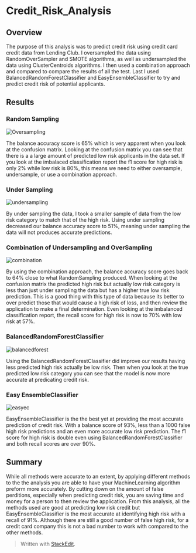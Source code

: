 # Credit_Risk_Analysis
## Overview
The purpose of this analysis was to predict credit risk using credit card credit data from Lending Club. I oversampled the data using  RandomOverSampler  and SMOTE algorithms, as well as undersampled the data using ClusterCentroids algorithms. I then used a combination approach and compared to compare the results of all the test. Last I used BalancedRandomForestClassifier and EasyEnsembleClassifier to try and predict credit  risk of potential applicants. 

## Results
### Random Sampling
![Oversampling](https://user-images.githubusercontent.com/83738699/138814028-bd2d6870-5595-4d55-803d-8c618efd9598.PNG)

The balance accuracy score is 65% which is very apparent when you look at the confusion matrix. Looking at the confusion matrix you can see that there is a a large amount of predicted low risk applicants in the data set. If you look at the imbalaced classification report the f1 score for high risk is only 2% while low risk is 80%, this means we need to either oversample, undersample, or use a combination approach.  
### Under Sampling
![undersampling](https://user-images.githubusercontent.com/83738699/138814666-fedec4fd-fdec-4640-aa16-2f34f75ef895.PNG)

By under sampling the data, I took a smaller sample of data from the low risk category to match that of the high risk.  Using under sampling decreased our balance accuracy score to 51%, meaning under sampling the data will not produces accurate predictions. 
### Combination of Undersampling and OverSampling
![combination](https://user-images.githubusercontent.com/83738699/138815115-ad6e8908-a971-4944-865f-57dc0ccee937.PNG)

By using the combination approach, the balance accuracy score goes back to 64% close to what  RandomSampling produced. When looking at the confusion matrix the predicted high risk but actually low risk category is less than just under sampling the data but has a higher true low risk prediction. This is a good thing with this type of data because its better to over predict those that would cause a high risk of loss, and then  review the application  to make a final determination. Even looking at the imbalanced classification report, the recall score for high risk is now to 70% with low risk at 57%. 
### BalancedRandomForestClassifier
![balancedforest](https://user-images.githubusercontent.com/83738699/138816274-55f32aaf-ca4f-4fce-854e-868883b7da0e.PNG)

Using the BalancedRandomForestClassifier did improve our results having less predicted high risk actually be low risk. Then when you look at the true predicted low risk category you can see that the model is now more accurate at predicating credit risk. 
### Easy EnsembleClassifier
![easyec](https://user-images.githubusercontent.com/83738699/138816862-d19b731d-4bdc-480e-856f-fc24a3953253.PNG)

EasyEnsembleClassifier is the the best yet at providing the most accurate prediction of credit risk. With a balance score of 93%, less than a 1000 false high risk predictions and an even more accurate low risk prediction. The f1 score for high risk is double even using BalancedRandomForestClassifier and both recall scores are over 90%. 
## Summary
While all methods were accurate to an extent, by applying different methods to the the analysis you are able to have your MachineLearning algorithm preform more accurately.  By cutting down  on the amount of false perditions, especially when predicting credit risk, you are saving time and money for a person to then review the application. From this analysis, all the methods used are good at predicting low risk credit but EasyEnsembleClassifier is the most accurate at identifying high risk with a recall of 91%. Although there are still a good number of false high risk, for a credit card company this is not a bad number to work with compared to the other methods.  

> Written with [StackEdit](https://stackedit.io/).
